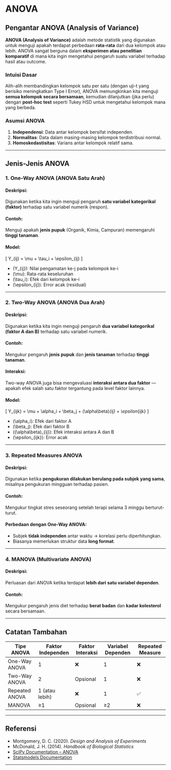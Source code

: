 # ANOVA

## Pengantar ANOVA (Analysis of Variance)

**ANOVA (Analysis of Variance)** adalah metode statistik yang digunakan untuk menguji apakah terdapat perbedaan **rata-rata** dari dua kelompok atau lebih. ANOVA sangat berguna dalam **eksperimen atau penelitian komparatif** di mana kita ingin mengetahui pengaruh suatu variabel terhadap hasil atau outcome.

### Intuisi Dasar

Alih-alih membandingkan kelompok satu per satu (dengan uji-t yang berisiko meningkatkan Type I Error), ANOVA memungkinkan kita menguji **semua kelompok secara bersamaan**, kemudian dilanjutkan (jika perlu) dengan **post-hoc test** seperti Tukey HSD untuk mengetahui kelompok mana yang berbeda.

### Asumsi ANOVA

1. **Independensi**: Data antar kelompok bersifat independen.
2. **Normalitas**: Data dalam masing-masing kelompok terdistribusi normal.
3. **Homoskedastisitas**: Varians antar kelompok relatif sama.

---

## Jenis-Jenis ANOVA

### 1. One-Way ANOVA (ANOVA Satu Arah)

#### Deskripsi:
Digunakan ketika kita ingin menguji pengaruh **satu variabel kategorikal (faktor)** terhadap satu variabel numerik (respon).

#### Contoh:
Menguji apakah **jenis pupuk** (Organik, Kimia, Campuran) memengaruhi **tinggi tanaman**.

#### Model:
\[
Y_{ij} = \mu + \tau_i + \epsilon_{ij}
\]

- \(Y_{ij}\): Nilai pengamatan ke-j pada kelompok ke-i  
- \(\mu\): Rata-rata keseluruhan  
- \(\tau_i\): Efek dari kelompok ke-i  
- \(\epsilon_{ij}\): Error acak (residual)

---

### 2. Two-Way ANOVA (ANOVA Dua Arah)

#### Deskripsi:
Digunakan ketika kita ingin menguji pengaruh **dua variabel kategorikal (faktor A dan B)** terhadap satu variabel numerik.

#### Contoh:
Mengukur pengaruh **jenis pupuk** dan **jenis tanaman** terhadap **tinggi tanaman**.

#### Interaksi:
Two-way ANOVA juga bisa mengevaluasi **interaksi antara dua faktor** — apakah efek salah satu faktor tergantung pada level faktor lainnya.

#### Model:
\[
Y_{ijk} = \mu + \alpha_i + \beta_j + (\alpha\beta)_{ij} + \epsilon_{ijk}
\]

- \(\alpha_i\): Efek dari faktor A  
- \(\beta_j\): Efek dari faktor B  
- \((\alpha\beta)_{ij}\): Efek interaksi antara A dan B  
- \(\epsilon_{ijk}\): Error acak

---

### 3. Repeated Measures ANOVA

#### Deskripsi:
Digunakan ketika **pengukuran dilakukan berulang pada subjek yang sama**, misalnya pengukuran mingguan terhadap pasien.

#### Contoh:
Mengukur tingkat stres seseorang setelah terapi selama 3 minggu berturut-turut.

#### Perbedaan dengan One-Way ANOVA:
- Subjek **tidak independen** antar waktu → korelasi perlu diperhitungkan.
- Biasanya memerlukan struktur data **long format**.

---

### 4. MANOVA (Multivariate ANOVA)

#### Deskripsi:
Perluasan dari ANOVA ketika terdapat **lebih dari satu variabel dependen**.

#### Contoh:
Mengukur pengaruh jenis diet terhadap **berat badan** dan **kadar kolesterol** secara bersamaan.

---

## Catatan Tambahan

| Tipe ANOVA         | Faktor Independen | Faktor Interaksi | Variabel Dependen | Repeated Measure |
|--------------------|-------------------|------------------|-------------------|------------------|
| One-Way ANOVA      | 1                 | ❌               | 1                 | ❌               |
| Two-Way ANOVA      | 2                 | Opsional         | 1                 | ❌               |
| Repeated ANOVA     | 1 (atau lebih)    | ❌               | 1                 | ✅               |
| MANOVA             | ≥1                | Opsional         | ≥2                | ❌               |

---

## Referensi

- Montgomery, D. C. (2020). *Design and Analysis of Experiments*
- McDonald, J. H. (2014). *Handbook of Biological Statistics*
- [SciPy Documentation – ANOVA](https://docs.scipy.org/doc/scipy/reference/generated/scipy.stats.f_oneway.html)
- [Statsmodels Documentation](https://www.statsmodels.org/stable/anova.html)

---


